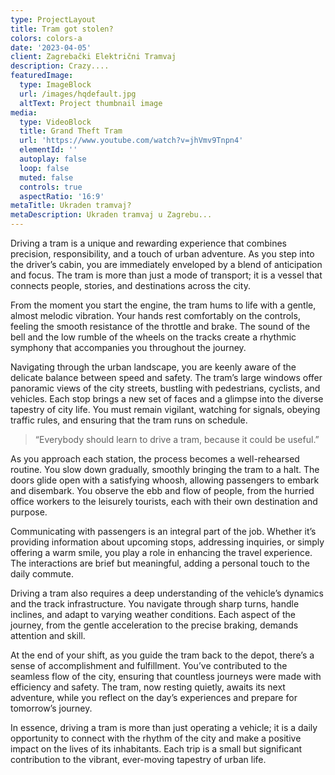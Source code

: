 ```yaml
---
type: ProjectLayout
title: Tram got stolen?
colors: colors-a
date: '2023-04-05'
client: Zagrebački Električni Tramvaj
description: Crazy....
featuredImage:
  type: ImageBlock
  url: /images/hqdefault.jpg
  altText: Project thumbnail image
media:
  type: VideoBlock
  title: Grand Theft Tram
  url: 'https://www.youtube.com/watch?v=jhVmv9Tnpn4'
  elementId: ''
  autoplay: false
  loop: false
  muted: false
  controls: true
  aspectRatio: '16:9'
metaTitle: Ukraden tramvaj?
metaDescription: Ukraden tramvaj u Zagrebu...
---
```

Driving a tram is a unique and rewarding experience that combines precision, responsibility, and a touch of urban adventure. As you step into the driver’s cabin, you are immediately enveloped by a blend of anticipation and focus. The tram is more than just a mode of transport; it is a vessel that connects people, stories, and destinations across the city.

From the moment you start the engine, the tram hums to life with a gentle, almost melodic vibration. Your hands rest comfortably on the controls, feeling the smooth resistance of the throttle and brake. The sound of the bell and the low rumble of the wheels on the tracks create a rhythmic symphony that accompanies you throughout the journey.

Navigating through the urban landscape, you are keenly aware of the delicate balance between speed and safety. The tram’s large windows offer panoramic views of the city streets, bustling with pedestrians, cyclists, and vehicles. Each stop brings a new set of faces and a glimpse into the diverse tapestry of city life. You must remain vigilant, watching for signals, obeying traffic rules, and ensuring that the tram runs on schedule.

> “Everybody should learn to drive a tram, because it could be useful.”

As you approach each station, the process becomes a well-rehearsed routine. You slow down gradually, smoothly bringing the tram to a halt. The doors glide open with a satisfying whoosh, allowing passengers to embark and disembark. You observe the ebb and flow of people, from the hurried office workers to the leisurely tourists, each with their own destination and purpose.

Communicating with passengers is an integral part of the job. Whether it’s providing information about upcoming stops, addressing inquiries, or simply offering a warm smile, you play a role in enhancing the travel experience. The interactions are brief but meaningful, adding a personal touch to the daily commute.

Driving a tram also requires a deep understanding of the vehicle’s dynamics and the track infrastructure. You navigate through sharp turns, handle inclines, and adapt to varying weather conditions. Each aspect of the journey, from the gentle acceleration to the precise braking, demands attention and skill.

At the end of your shift, as you guide the tram back to the depot, there’s a sense of accomplishment and fulfillment. You’ve contributed to the seamless flow of the city, ensuring that countless journeys were made with efficiency and safety. The tram, now resting quietly, awaits its next adventure, while you reflect on the day’s experiences and prepare for tomorrow’s journey.

In essence, driving a tram is more than just operating a vehicle; it is a daily opportunity to connect with the rhythm of the city and make a positive impact on the lives of its inhabitants. Each trip is a small but significant contribution to the vibrant, ever-moving tapestry of urban life.

